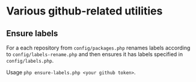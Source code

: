 # Various github-related utilities

## Ensure labels

For a each repository from `config/packages.php` renames labels according to `config/labels-rename.php` and then
ensures it has labels specified in `config/labels.php`.

Usage `php ensure-labels.php <your github token>`.
